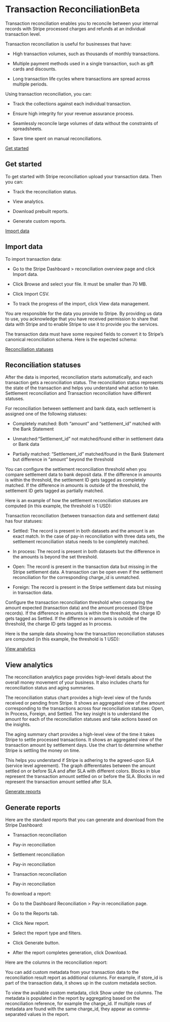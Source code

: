 # Transaction ReconciliationBeta

Transaction reconciliation enables you to reconcile between your internal records with Stripe processed charges and refunds at an individual transaction level.

Transaction reconciliation is useful for businesses that have:

- High transaction volumes, such as thousands of monthly transactions.

- Multiple payment methods used in a single transaction, such as gift cards and discounts.

- Long transaction life cycles where transactions are spread across multiple periods.

Using transaction reconciliation, you can:

- Track the collections against each individual transaction.

- Ensure high integrity for your revenue assurance process.

- Seamlessly reconcile large volumes of data without the constraints of spreadsheets.

- Save time spent on manual reconciliations.

[Get started](#get-started)

## Get started

To get started with Stripe reconciliation upload your transaction data. Then you can:

- Track the reconciliation status.

- View analytics.

- Download prebuilt reports.

- Generate custom reports.

[Import data](#import-data)

## Import data

To import transaction data:

- Go to the Stripe Dashboard > reconciliation overview page and click Import data.

- Click Browse and select your file. It must be smaller than 70 MB.

- Click Import CSV.

- To track the progress of the import, click View data management.

You are responsible for the data you provide to Stripe. By providing us data to use, you acknowledge that you have received permission to share that data with Stripe and to enable Stripe to use it to provide you the services.

The transaction data must have some required fields to convert it to Stripe’s canonical reconciliation schema. Here is the expected schema:

[Reconciliation statuses](#reconciliation-statuses)

## Reconciliation statuses

After the data is imported, reconciliation starts automatically, and each transaction gets a reconciliation status. The reconciliation status represents the state of the transaction and helps you understand what action to take. Settlement reconciliation and Transaction reconciliation have different statuses.

For reconciliation between settlement and bank data, each settlement is assigned one of the following statuses:

- Completely matched: Both “amount” and “settlement_id” matched with the Bank Statement

- Unmatched:“Settlement_id” not matched/found either in settlement data or Bank data

- Partially matched: “Settlement_id” matched/found in the Bank Statement but difference in “amount” beyond the threshold

You can configure the settlement reconciliation threshold when you compare settlement data to bank deposit data. If the difference in amounts is within the threshold, the settlement ID gets tagged as completely matched. If the difference in amounts is outside of the threshold, the settlement ID gets tagged as partially matched.

Here is an example of how the settlement reconciliation statuses are computed (in this example, the threshold is 1 USD):

Transaction reconciliation (between transaction data and settlement data) has four statuses:

- Settled: The record is present in both datasets and the amount is an exact match. In the case of pay-in reconciliation with three data sets, the settlement reconciliation status needs to be completely matched.

- In process: The record is present in both datasets but the difference in the amounts is beyond the set threshold.

- Open: The record is present in the transaction data but missing in the Stripe settlement data. A transaction can be open even if the settlement reconciliation for the corresponding charge_id is unmatched.

- Foreign: The record is present in the Stripe settlement data but missing in transaction data.

Configure the transaction reconciliation threshold  when comparing the amount expected (transaction data) and the amount processed (Stripe records). If the difference in amounts is within the threshold, the charge ID gets tagged as Settled. If the difference in amounts is outside of the threshold, the charge ID gets tagged as In process.

Here is the sample data showing how the transaction reconciliation statuses are computed (in this example, the threshold is 1 USD):

[View analytics](#view-analytics)

## View analytics

The reconciliation analytics page provides high-level details about the overall money movement of your business. It also includes charts for reconciliation status and aging summaries.

The reconciliation status chart provides a high-level view of the funds received or pending from Stripe. It shows an aggregated view of the amount corresponding to the transactions across four reconciliation statuses: Open, In Process, Foreign, and Settled. The key insight is to understand the amount for each of the reconciliation statuses and take actions based on the insights.

The aging summary chart provides a high-level view of the time it takes Stripe to settle processed transactions. It shows an aggregated view of the transaction amount by settlement days. Use the chart to determine whether Stripe is settling the money on time.

This helps you understand if Stripe is adhering to the agreed-upon SLA (service level agreement). The graph differentiates between the amount settled on or before SLA and after SLA with different colors. Blocks in blue represent the transaction amount settled on or before the SLA. Blocks in red represent the transaction amount settled after SLA.

[Generate reports](#generate-reports)

## Generate reports

Here are the standard reports that you can generate and download from the Stripe Dashboard:

- Transaction reconciliation

- Pay-in reconciliation

- Settlement reconciliation

- Pay-in reconciliation

- Transaction reconciliation

- Pay-in reconciliation

To download a report:

- Go to the Dashboard Reconciliation > Pay-in reconciliation page.

- Go to the Reports tab.

- Click New report.

- Select the report type and filters.

- Click Generate button.

- After the report completes generation, click Download.

Here are the columns in the reconciliation report:

You can add custom metadata from your transaction data to the reconciliation result report as additional columns. For example, if store_id is part of the transaction data, it shows up in the custom metadata section.

To view the available custom metadata, click Show under the columns. The metadata is populated in the report by aggregating based on the reconciliation reference, for example the charge_id. If multiple rows of metadata are found with the same charge_id, they appear as comma-separated values in the report.
